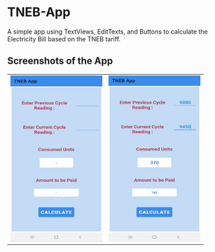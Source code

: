 # TNEB-App
A simple app using TextViews, EditTexts, and Buttons to calculate the Electricity Bill based on the TNEB tariff.

## Screenshots of the App
<table>
  <tr>
    <td> <img src = "screenshots/tneb_1.jpg" height="380" width="210"> </td>
    <td> <img src = "screenshots/tneb_2.jpg" height="380" width="210"> </td>
  </tr>
</table>
